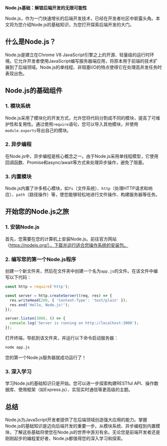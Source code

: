 **Node.js基础：解锁后端开发的无限可能性**

Node.js，作为一门快速增长的后端开发技术，已经在开发者社区中崭露头角。本文将为您介绍Node.js的基础知识，为您打开探索后端开发的大门。

## 什么是Node.js？

Node.js是建立在Chrome V8 JavaScript引擎之上的开源、轻量级的运行时环境。它允许开发者使用JavaScript编写服务器端应用，将原本用于前端的技术扩展到了后端领域。Node.js的单线程、非阻塞I/O的特点使得它在处理高并发任务时表现出色。

## Node.js的基础组件

### 1. 模块系统

Node.js采用了模块化的开发方式，允许您将代码分割成不同的模块，提高了可维护性和复用性。通过使用`require`语句，您可以导入其他模块，并使用`module.exports`导出自己的模块。

### 2. 异步编程

在Node.js中，异步编程是核心概念之一。由于Node.js采用单线程模型，它使用回调函数、Promise和async/await等方式来处理异步操作，避免了阻塞。

### 3. 内置模块

Node.js内置了许多核心模块，如`fs`（文件系统）、`http`（处理HTTP请求和响应）、`path`（路径操作）等，使您能够轻松地进行文件操作、构建服务器等任务。

## 开始您的Node.js之旅

### 1. 安装Node.js

首先，您需要在您的计算机上安装Node.js。前往官方网站（https://nodejs.org/），下载并运行适合您操作系统的安装包。

### 2. 编写您的第一个Node.js程序

创建一个新文件夹，然后在文件夹中创建一个名为`app.js`的文件。在该文件中编写以下代码：

```javascript
const http = require('http');

const server = http.createServer((req, res) => {
  res.writeHead(200, { 'Content-Type': 'text/plain' });
  res.end('Hello, Node.js!');
});

server.listen(3000, () => {
  console.log('Server is running on http://localhost:3000');
});
```

打开终端，导航到该文件夹，并运行以下命令启动服务器：

```bash
node app.js
```

您的第一个Node.js服务器就成功运行了！

### 3. 深入学习

学习Node.js的基础知识只是开始。您可以进一步探索构建RESTful API、操作数据库、使用框架（如Express.js）、实现实时通信等更高级的主题。

## 总结

Node.js为JavaScript开发者提供了在后端领域创造强大应用的能力。掌握Node.js的基础知识是迈向后端开发的重要一步。从模块系统、异步编程到内置模块，了解这些基础将使您在Node.js的世界中游刃有余。无论您是前端开发者还是刚刚起步的编程爱好者，Node.js都值得您的深入学习和探索。